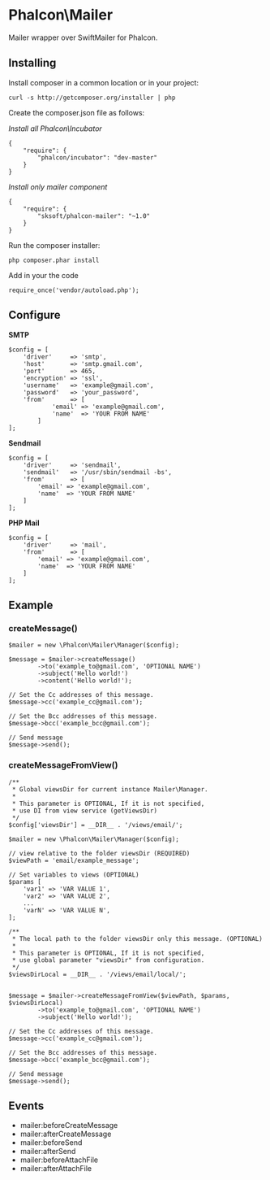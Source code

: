 Phalcon\Mailer
==============

Mailer wrapper over SwiftMailer for Phalcon.

## Installing ##

Install composer in a common location or in your project:

    curl -s http://getcomposer.org/installer | php

Create the composer.json file as follows:

*Install all Phalcon\Incubator*

	{
		"require": {
			"phalcon/incubator": "dev-master"
		}
	}

*Install only mailer component*

	{
		"require": {
			"sksoft/phalcon-mailer": "~1.0"
		}
	}

Run the composer installer:

    php composer.phar install


Add in your the code

    require_once('vendor/autoload.php');

## Configure ##

**SMTP**

    $config = [
    	'driver' 	 => 'smtp',
    	'host'	 	 => 'smtp.gmail.com',
    	'port'	 	 => 465,
    	'encryption' => 'ssl',
    	'username'   => 'example@gmail.com',
    	'password'	 => 'your_password',
    	'from'		 => [
    			'email' => 'example@gmail.com',
    			'name'	=> 'YOUR FROM NAME'
    		]
    ];

**Sendmail**

    $config = [
    	'driver' 	 => 'sendmail',
		'sendmail' 	 => '/usr/sbin/sendmail -bs',
    	'from'		 => [
    		'email' => 'example@gmail.com',
    		'name'	=> 'YOUR FROM NAME'
    	]
    ];

**PHP Mail**

    $config = [
    	'driver' 	 => 'mail',
    	'from'		 => [
    		'email' => 'example@gmail.com',
    		'name'	=> 'YOUR FROM NAME'
    	]
    ];


## Example ##

### createMessage() ###

	$mailer = new \Phalcon\Mailer\Manager($config);
	
	$message = $mailer->createMessage()
			->to('example_to@gmail.com', 'OPTIONAL NAME')
			->subject('Hello world!')
			->content('Hello world!');

	// Set the Cc addresses of this message.
	$message->cc('example_cc@gmail.com');

	// Set the Bcc addresses of this message.
	$message->bcc('example_bcc@gmail.com');

	// Send message
	$message->send();

### createMessageFromView() ###

	/**
     * Global viewsDir for current instance Mailer\Manager.
     * 
     * This parameter is OPTIONAL, If it is not specified, 
	 * use DI from view service (getViewsDir)
     */
	$config['viewsDir'] = __DIR__ . '/views/email/';

	$mailer = new \Phalcon\Mailer\Manager($config);

	// view relative to the folder viewsDir (REQUIRED)
	$viewPath = 'email/example_message';

	// Set variables to views (OPTIONAL)
	$params [ 
		'var1' => 'VAR VALUE 1',
		'var2' => 'VAR VALUE 2',
		...
		'varN' => 'VAR VALUE N',
	];

	/**
	 * The local path to the folder viewsDir only this message. (OPTIONAL)
	 * 
	 * This parameter is OPTIONAL, If it is not specified, 
	 * use global parameter "viewsDir" from configuration.
	 */
	$viewsDirLocal = __DIR__ . '/views/email/local/';
	

	$message = $mailer->createMessageFromView($viewPath, $params, $viewsDirLocal)
			->to('example_to@gmail.com', 'OPTIONAL NAME')
			->subject('Hello world!');

	// Set the Cc addresses of this message.
	$message->cc('example_cc@gmail.com');

	// Set the Bcc addresses of this message.
	$message->bcc('example_bcc@gmail.com');

	// Send message
	$message->send();


## Events ##
- mailer:beforeCreateMessage
- mailer:afterCreateMessage
- mailer:beforeSend
- mailer:afterSend
- mailer:beforeAttachFile
- mailer:afterAttachFile
